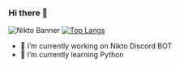 ### Hi there 👋

![Nikto Banner](https://cdn.discordapp.com/attachments/843547485540188181/843547960657707018/Nikto_Banner.png "Nikto Banner")
[![Top Langs](https://github-readme-stats.vercel.app/api/top-langs/?username=Wiper-R&theme=onedark&layout=compact)](https://github.com/RSGameTech)

- 🔭 I’m currently working on Nikto Discord BOT
- 🌱 I’m currently learning Python
<!--
**RSGameTech/RSGameTech** is a ✨ _special_ ✨ repository because its `README.md` (this file) appears on your GitHub profile.

- 👯 I’m looking to collaborate on ...
- 🤔 I’m looking for help with ...
- 💬 Ask me about ...
- 📫 How to reach me: ...
- 😄 Pronouns: ...
- ⚡ Fun fact: ...
-->
